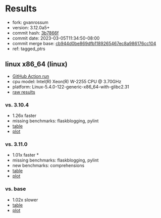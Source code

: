 # Results

- fork: gvanrossum
- version: 3.12.0a5+
- commit hash: [3b7866f](https://github.com/gvanrossum/cpython/commit/3b7866f)
- commit date: 2023-03-05T11:34:50-08:00
- commit merge base: [cb944d0be869dfb1189265467ec8a986176cc104](https://github.com/gvanrossum/cpython/commit/cb944d0be869dfb1189265467ec8a986176cc104)
- ref: tagged_ptrs

## linux x86_64 (linux)

- [GitHub Action run](https://github.com/faster-cpython/benchmarking/actions/runs/4340750647)
- cpu model: Intel(R) Xeon(R) W-2255 CPU @ 3.70GHz
- platform: Linux-5.4.0-122-generic-x86_64-with-glibc2.31
- [raw results](bm-20230305-linux-x86_64-gvanrossum-tagged_ptrs-3.12.0a5%2B-3b7866f.json)

### vs. 3.10.4

- 1.26x faster
- missing benchmarks: flaskblogging, pylint
- [table](bm-20230305-linux-x86_64-gvanrossum-tagged_ptrs-3.12.0a5%2B-3b7866f-vs-3.10.4.md)
- [plot](bm-20230305-linux-x86_64-gvanrossum-tagged_ptrs-3.12.0a5%2B-3b7866f-vs-3.10.4.png)

### vs. 3.11.0

- 1.01x faster \*
- missing benchmarks: flaskblogging, pylint
- new benchmarks: comprehensions
- [table](bm-20230305-linux-x86_64-gvanrossum-tagged_ptrs-3.12.0a5%2B-3b7866f-vs-3.11.0.md)
- [plot](bm-20230305-linux-x86_64-gvanrossum-tagged_ptrs-3.12.0a5%2B-3b7866f-vs-3.11.0.png)

### vs. base

- 1.02x slower
- [table](bm-20230305-linux-x86_64-gvanrossum-tagged_ptrs-3.12.0a5%2B-3b7866f-vs-base.md)
- [plot](bm-20230305-linux-x86_64-gvanrossum-tagged_ptrs-3.12.0a5%2B-3b7866f-vs-base.png)

